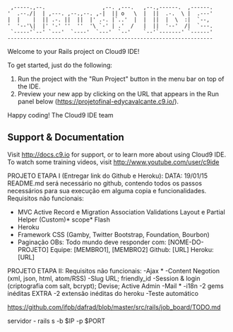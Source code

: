 
     ,-----.,--.                  ,--. ,---.   ,--.,------.  ,------.
    '  .--./|  | ,---. ,--.,--. ,-|  || o   \  |  ||  .-.  \ |  .---'
    |  |    |  || .-. ||  ||  |' .-. |`..'  |  |  ||  |  \  :|  `--, 
    '  '--'\|  |' '-' ''  ''  '\ `-' | .'  /   |  ||  '--'  /|  `---.
     `-----'`--' `---'  `----'  `---'  `--'    `--'`-------' `------'
    ----------------------------------------------------------------- 


Welcome to your Rails project on Cloud9 IDE!

To get started, just do the following:

1. Run the project with the "Run Project" button in the menu bar on top of the IDE.
2. Preview your new app by clicking on the URL that appears in the Run panel below (https://projetofinal-edycavalcante.c9.io/).

Happy coding!
The Cloud9 IDE team


## Support & Documentation

Visit http://docs.c9.io for support, or to learn more about using Cloud9 IDE. 
To watch some training videos, visit http://www.youtube.com/user/c9ide


PROJETO ETAPA I (Entregar link do Github e Heroku):
DATA: 19/01/15
README.md será necessário no github, contendo todos os passos necessários para sua execução em alguma copia e funcionalidades.
Requisitos não funcionais:
- MVC
Active Record e Migration
Association
Validations
Layout e Partial
Helper (Custom)*
scope*
Flash
- Heroku
- Framework CSS (Gamby, Twitter Bootstrap, Foundation, Bourbon)
- Paginação
OBs: Todo mundo deve responder com:
[NOME-DO-PROJETO]
Equipe: [MEMBRO1], [MEMBRO2]
Github: [URL]
Heroku: [URL]


PROJETO ETAPA II:
Requisitos não funcionais:
-Ajax *
-Content Negotion (xml, json, html, atom/RSS)
-Slug URL; friendly_id
-Session & login (criptografia com salt, bcrypt); Devise; Active Admin
-Mail *
-i18n
-2 gems inéditas
EXTRA
-2 extensão inéditas do heroku
-Teste automático




https://github.com/ifpb/dafrad/blob/master/src/rails/job_board/TODO.md


servidor - rails s -b $IP -p $PORT